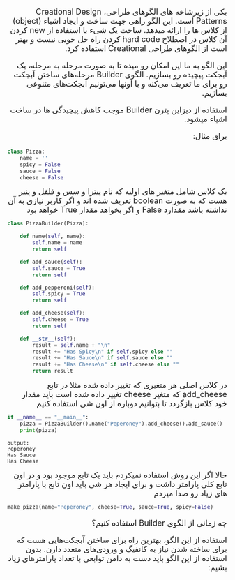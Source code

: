 <div dir="rtl" style="font-size:18px">
یکی از زیرشاخه های الگوهای طراحی، Creational Design Patterns است.
این الگو راهی جهت ساخت و ایجاد اشیاء (object) از کلاس ها را ارائه میدهد.
ساخت یک شیء با استفاده از new کردن آن کلاس در اصطلاح hard code کردن راه حل خوبی نیست و بهتر است از الگوهای طراحی Creational استفاده کرد.


این الگو به ما این امکان رو میده تا به صورت مرحله به مرحله، یک آبجکت پیچیده رو بسازیم. الگوی Builder مرحله‌های ساختن
آبجکت رو برای ما تعریف می‌کنه و با اونها می‌تونیم آبجکت‌های متنوعی بسازیم.

استفاده از دیزاین پترن Builder موجب کاهش پیچیدگی ها در ساخت اشیاء میشود.

برای مثال:
</div>

```python
class Pizza:
    name = ''
    spicy = False
    sauce = False
    cheese = False

```

<div dir="rtl" style="font-size:18px">
یک کلاس شامل متغیر های اولیه که نام پیتزا و سس و فلفل و پنیر  هست که به صورت boolean تعریف شده اند و اگر کاربر نیازی به آن نداشته باشد مقدارد False و اگر بخواهد مقدار True خواهد بود
</div>

```python
class PizzaBuilder(Pizza):

    def name(self, name):
        self.name = name
        return self

    def add_sauce(self):
        self.sauce = True
        return self

    def add_pepperoni(self):
        self.spicy = True
        return self

    def add_cheese(self):
        self.cheese = True
        return self

    def __str__(self):
        result = self.name + "\n"
        result += "Has Spicy\n" if self.spicy else ""
        result += "Has Sauce\n" if self.sauce else ""
        result += "Has Cheese\n" if self.cheese else ""
        return result

```

<div dir="rtl" style="font-size:18px">
در کلاس اصلی هر متغیری که تغییر داده شده مثلا در تابع add_cheese که متغیر cheese تغییر داده شده است باید مقدار خود کلاس بازگردد تا بتوانیم دوباره از اون شی استفاده کنیم
</div>

```python
if __name__ == "__main__":
    pizza = PizzaBuilder().name("Peperoney").add_cheese().add_sauce()
    print(pizza)

```

```text
output:
Peperoney
Has Sauce
Has Cheese
```

<div dir="rtl" style="font-size:18px">
حالا اگر این روش استفاده نمیکردم باید یک تابع موجود بود و در اون تابع کلی پارامتر داشت و برای ایجاد هر شی باید اون تابع با پارامتر های زیاد رو صدا میزدم
</div>

```python
make_pizza(name="Peperoney", cheese=True, sauce=True, spicy=False)
```
<div dir="rtl" style="font-size:18px">

چه زمانی از الگوی Builder استفاده کنیم؟

استفاده از این الگو، بهترین راه برای ساختن آبجکت‌هایی هست که برای ساخته شدن نیاز به کانفیگ و ورودی‌های متعدد دارن. بدون استفاده از این الگو باید دست به دامن توابعی با تعداد پارامترهای زیاد بشیم:
</div>